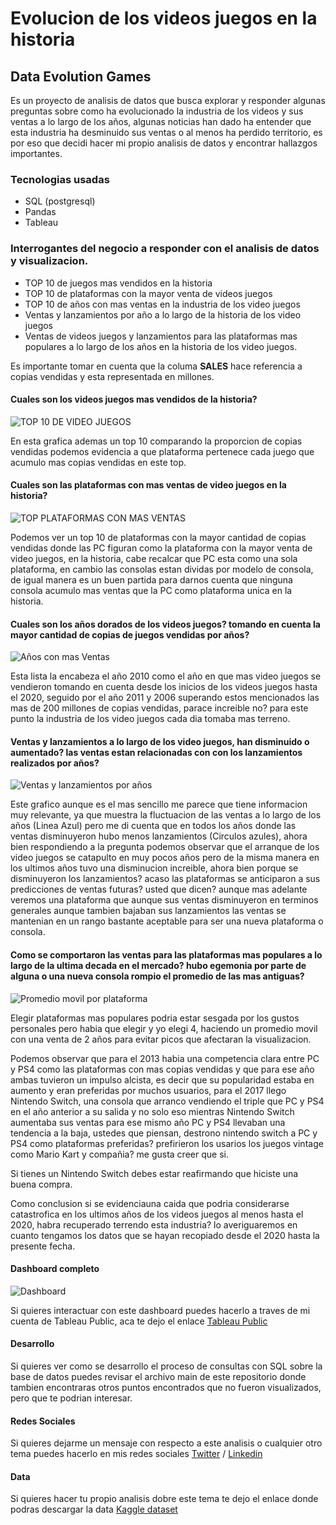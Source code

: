 # Evolucion de los videos juegos en la historia
## Data Evolution Games
Es un proyecto de analisis de datos que busca explorar y responder algunas preguntas sobre como ha evolucionado la industria de los videos y sus ventas a lo largo de los años, algunas noticias han dado ha entender que esta industria ha desminuido sus ventas o al menos ha perdido territorio, es por eso que decidi hacer mi propio analisis de datos y encontrar hallazgos importantes.

### Tecnologias usadas
- SQL (postgresql)
- Pandas
- Tableau

### Interrogantes del negocio a responder con el analisis de datos y visualizacion.

- TOP 10 de  juegos mas vendidos en la historia
- TOP 10 de plataformas con la mayor venta de videos juegos
- TOP 10 de años con mas ventas en la industria de los video juegos
- Ventas y lanzamientos por año a lo largo de la historia de los video juegos
- Ventas de videos juegos y lanzamientos para las plataformas mas populares a lo largo de los años en la historia de los video juegos.

Es importante tomar en cuenta que la columa **SALES** hace referencia a copias vendidas y esta representada en millones.

#### Cuales son los videos juegos mas vendidos de la historia?
![TOP 10 DE VIDEO JUEGOS](https://live.staticflickr.com/65535/52781950796_ecc5af343b_c.jpg "TOP 10 DE VIDEO JUEGOS")

En esta grafica ademas un top 10 comparando la proporcion de copias vendidas podemos evidencia a que plataforma pertenece cada juego que acumulo mas copias vendidas en este top.

#### Cuales son las plataformas con mas ventas de video juegos en la historia?

![TOP PLATAFORMAS CON MAS VENTAS](https://live.staticflickr.com/65535/52782425218_15f6736c29_w.jpg "TOP PLATAFORMAS CON MAS VENTAS")

Podemos ver un top 10 de plataformas con la mayor cantidad de copias vendidas donde las PC figuran como la plataforma con la mayor venta de video juegos, en la historia, cabe recalcar que PC esta como una sola plataforma, en cambio las consolas estan dividas por modelo de consola, de igual manera es un buen partida para darnos cuenta que ninguna consola acumulo mas ventas que la PC como plataforma unica en la historia.

#### Cuales son los años dorados de los videos juegos? tomando en cuenta la mayor cantidad de copias de juegos vendidas por años?

![Años con mas Ventas](https://live.staticflickr.com/65535/52781441942_274be33e45_c.jpg "Años con mas Ventas")

Esta lista la encabeza el año 2010 como el año en que mas video juegos se vendieron tomando en cuenta desde los inicios  de los videos juegos hasta el 2020, seguido por el año 2011 y 2006 superando estos mencionados las mas de 200 millones de copias vendidas, parace increible no? para este punto la industria de los video juegos cada dia tomaba mas terreno.

#### Ventas y lanzamientos a lo largo de los video juegos, han disminuido o aumentado? las ventas estan relacionadas con con los lanzamientos realizados por años?

![Ventas y lanzamientos por años](https://live.staticflickr.com/65535/52782252709_36ef5df3ce_w.jpg "Ventas y lanzamientos por años")

Este grafico aunque es el mas sencillo me parece que tiene informacion muy relevante, ya que muestra la fluctuacion de las ventas a lo largo de los años (Linea Azul) pero me di cuenta que en todos los años donde las ventas disminuyeron hubo menos lanzamientos (Circulos azules), ahora bien respondiendo a la pregunta podemos observar que el arranque de los video juegos se catapulto en muy pocos años pero de la misma manera en los ultimos años tuvo una disminucion increible, ahora bien porque se disminuyeron los lanzamientos? acaso las plataformas se anticiparon a sus predicciones de ventas futuras? usted que dicen? aunque mas adelante veremos una plataforma que aunque sus ventas disminuyeron en terminos generales aunque tambien bajaban sus lanzamientos las ventas se mantenian en un rango bastante aceptable para ser una nueva plataforma o consola.

#### Como se comportaron las ventas para las plataformas mas populares a lo largo de la ultima decada en el mercado? hubo egemonia por parte de alguna o una nueva consola rompio el promedio de las mas antiguas?

![Promedio movil por plataforma](https://live.staticflickr.com/65535/52781510102_cccee6be30_z.jpg "Promedio movil por plataforma")

Elegir plataformas mas populares podria estar sesgada por los gustos personales pero habia que elegir y yo elegi 4, haciendo un promedio movil con una venta de 2 años para evitar picos que afectaran la visualizacion.

Podemos observar que para el 2013 habia una competencia clara entre PC y PS4 como las plataformas con mas copias vendidas y que para ese año ambas tuvieron un impulso alcista, es decir que su popularidad estaba en aumento y eran preferidas por muchos usuarios, para el 2017 llego Nintendo Switch, una consola que arranco vendiendo el triple que PC y PS4 en el año anterior a su salida y no solo eso mientras Nintendo Switch aumentaba sus ventas para ese mismo año PC y PS4 llevaban una tendencia a la baja, ustedes que piensan, destrono nintendo switch a PC y PS4 como plataformas preferidas? prefirieron los usarios los juegos vintage como Mario Kart y compañia? me gusta creer que si.

Si tienes un Nintendo Switch debes estar reafirmando que hiciste una buena compra.

Como conclusion si se evidenciauna caida que podria considerarse catastrofica en los ultimos años de los videos juegos al menos hasta el 2020, habra recuperado terrendo esta industria? lo averiguaremos en cuanto tengamos los datos que se hayan recopiado desde el 2020 hasta la presente fecha.

#### Dashboard completo
![Dashboard](https://live.staticflickr.com/65535/52782079201_f0694056a9.jpg "Dashboard")

Si quieres interactuar con este dashboard puedes hacerlo a traves de mi cuenta de Tableau Public, aca te dejo el enlace [Tableau Public](http://https://public.tableau.com/views/Visualizaciones_16801965730580/Dashboard1?:language=es-ES&:display_count=n&:origin=viz_share_link "Tableau Public")

#### Desarrollo
Si quieres ver como se desarrollo el proceso de consultas con SQL sobre la base de datos puedes revisar el archivo main de este repositorio donde tambien encontraras otros puntos encontrados que no fueron visualizados, pero que te podrian interesar.

#### Redes Sociales
Si quieres dejarme un mensaje con respecto a este analisis o cualquier otro tema puedes hacerlo en mis redes sociales [Twitter](http://https://twitter.com/madriz03 "Twitter") / [Linkedin](http://https://www.linkedin.com/in/javiermadriz3/ "Linkedin")

#### Data
Si quieres hacer tu propio analisis dobre este tema te dejo el enlace donde podras descargar la data  [Kaggle dataset](http://https://www.kaggle.com/datasets/holmjason2/videogamedata "Kaggle dataset")
